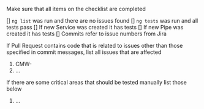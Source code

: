 Make sure that all items on the checklist are completed

[] `ng list` was run and there are no issues found
[] `ng tests` was run and all tests pass
[] If new Service was created it has tests
[] If new Pipe was created it has tests
[] Commits refer to issue numbers from Jira


If Pull Request contains code that is related to issues other than those specified in commit messages, list all issues that are affected

1. CMW-
2. ...


If there are some critical areas that should be tested manually list those below

1. ...